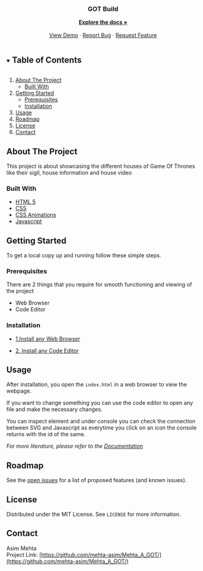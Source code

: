 <!-- PROJECT LOGO -->
<br />
<p align="center">
  <h3 align="center">GOT Build</h3>

  <p align="center">
    <a href="https://github.com/mehta-asim/Mehta_A_GOT/"><strong>Explore the docs »</strong></a>
    <br />
    <br />
    <a href="https://github.com/mehta-asim/Mehta_A_GOT/">View Demo</a>
    ·
    <a href="https://github.com/mehta-asim/Mehta_A_GOT//issues">Report Bug</a>
    ·
    <a href="https://github.com/mehta-asim/Mehta_A_GOT//issues">Request Feature</a>
  </p>
</p>



<!-- TABLE OF CONTENTS -->
<details open="open">
  <summary><h2 style="display: inline-block">Table of Contents</h2></summary>
  <ol>
    <li>
      <a href="#about-the-project">About The Project</a>
      <ul>
        <li><a href="#built-with">Built With</a></li>
      </ul>
    </li>
    <li>
      <a href="#getting-started">Getting Started</a>
      <ul>
        <li><a href="#prerequisites">Prerequisites</a></li>
        <li><a href="#installation">Installation</a></li>
      </ul>
    </li>
    <li><a href="#usage">Usage</a></li>
    <li><a href="#roadmap">Roadmap</a></li>
    <li><a href="#license">License</a></li>
    <li><a href="#contact">Contact</a></li>
  </ol>
</details>
<!-- About the project -->

## About The Project

This project is about showcasing the different houses of Game Of Thrones like their sigil, house information and house video

### Built With

* [HTML 5](https://www.w3.org/TR/2008/WD-html5-20080122/)
* [CSS](https://www.w3.org/Style/CSS/Overview.en.html)
* [CSS Animations](https://developer.mozilla.org/en-US/docs/Web/CSS/CSS_Animations)
* [Javascript](https://www.w3schools.com/js/DEFAULT.asp)

<!-- GETTING STARTED -->
## Getting Started

To get a local copy up and running follow these simple steps.

### Prerequisites

There are 2 things that you require for smooth functioning and viewing of the project<br>
<ul>
  <li>Web Browser</li>
  <li>Code Editor</li>
</ul>

### Installation

* [1.Install any Web Browser](https://www.google.com/search?q=download-web-browser)

* [2. Install any Code Editor](https://www.google.com/search?q=download-code-editor)

<!-- USAGE EXAMPLES -->
## Usage

After installation, you open the <code>index.html</code> in a web browser to view the webpage.

If you want to change something you can use the code editor to open any file and make the necessary changes.

You can inspect element and under console you can check the connection between SVG and Javascript as everytime you click on an icon the console returns with the id of the same.

_For more literature, please refer to the [Documentation](https://www.w3schools.com/html/html_editors.asp)_

<!-- ROADMAP -->
## Roadmap

See the [open issues](https://github.com/mehta-asim/Mehta_A_GOT/issues) for a list of proposed features (and known issues).

<!-- LICENSE -->
## License

Distributed under the MIT License. See `LICENSE` for more information.

<!-- CONTACT -->
## Contact
Asim Mehta<br>
Project Link: [https://github.com/mehta-asim/Mehta_A_GOT/](https://github.com/mehta-asim/Mehta_A_GOT/)

